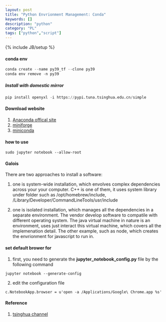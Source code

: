 ```yaml
---
layout: post
title: "Python Envrionment Management: Conda"
keywords: []
description: "python"
category: "PL"
tags: ["python","script"]
---
```

{% include JB/setup %}

#### conda env

```python
conda create --name py39_tf --clone py39
conda env remove -n py39
```


##### Install with domestic mirror
```python
pip install openyxl -i https://pypi.tuna.tsinghua.edu.cn/simple
```


#### Download website
1. [Anaconda offical site](https://www.anaconda.com/products/distribution#windows)
2. [miniforge](https://github.com/conda-forge/miniforge)
3. [miniconda](https://docs.conda.io/en/latest/miniconda.html)


#### how to use

```shell
sudo jupyter notebook --allow-root
```


#### Galois
There are two approaches to install a software: 

1. one is system-wide installation, which envolves complex dependencies across
   your your computer. C++ is one of them, it uses system library under folder
   such as /opt/homebrew/include,
   /Library/Developer/CommandLineTools/usr/include

2. one is isolated installation, which manages all the dependencies in a
   separate environment. The vendor develop software to compatile with different
   operating system. The java virtual machine in nature is an environment, uses
   just interact this virtual machine, which covers all the implemenation
   detail. The other example, such as node, which creates the envrionment for
   javascript to run in.





#### set default brower for 

1. first, you need to generate the **jupyter\_notebook\_config.py** file by the following command

```shell
jupyter notebook --generate-config
```

2. edit the configuration file

```shell
c.NotebookApp.browser = u'open -a /Applications/Google\ Chrome.app %s'
```


#### Reference
1. [tsinghua channel](https://blog.csdn.net/Trance95/article/details/124731504)



